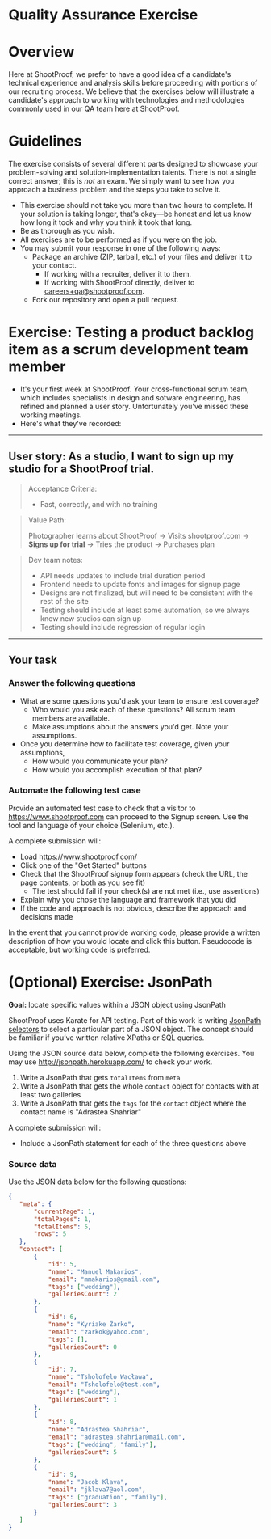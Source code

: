 # Quality Assurance Exercise

# Overview

Here at ShootProof, we prefer to have a good idea of a candidate's technical
experience and analysis skills before proceeding with portions of our recruiting
process.  We believe that the exercises below will illustrate a candidate's
approach to working with technologies and methodologies commonly used in our
QA team here at ShootProof.

# Guidelines

The exercise consists of several different parts designed to showcase your
problem-solving and solution-implementation talents. There is not a single
correct answer; this is *not* an exam. We simply want to see how you approach a
business problem and the steps you take to solve it.

* This exercise should not take you more than two hours to complete. If
  your solution is taking longer, that's okay—be honest and let us know how long
  it took and why you think it took that long.
* Be as thorough as you wish.
* All exercises are to be performed as if you were on the job.
* You may submit your response in one of the following ways:
  * Package an archive (ZIP, tarball, etc.) of your files and deliver it to
    your contact.
    * If working with a recruiter, deliver it to them.
    * If working with ShootProof directly, deliver to <careers+qa@shootproof.com>.
  * Fork our repository and open a pull request.

# Exercise: Testing a product backlog item as a scrum development team member

* It's your first week at ShootProof. Your cross-functional scrum team, which includes specialists in design and sotware engineering, has refined and planned a user story. Unfortunately you've missed these working meetings.
* Here's what they've recorded:
___
## User story: As a studio, I want to sign up my studio for a ShootProof trial.

>Acceptance Criteria:
>* Fast, correctly, and with no training

>Value Path:
>
>Photographer learns about ShootProof -> Visits shootproof.com -> **Signs up for trial** -> Tries the product -> Purchases plan

>Dev team notes:
>* API needs updates to include trial duration period
>* Frontend needs to update fonts and images for signup page
>* Designs are not finalized, but will need to be consistent with the rest of the site
>* Testing should include at least some automation, so we always know new studios can sign up
>* Testing should include regression of regular login

___

## Your task

### Answer the following questions

* What are some questions you'd ask your team to ensure test coverage?
  * Who would you ask each of these questions? All scrum team members are available.
  * Make assumptions about the answers you'd get. Note your assumptions.
* Once you determine how to facilitate test coverage, given your assumptions,
  * How would you communicate your plan?
  * How would you accomplish execution of that plan?


### Automate the following test case

Provide an automated test case to check that a visitor to <https://www.shootproof.com> can proceed to the Signup screen.  Use the tool and language of your choice (Selenium, etc.).

A complete submission will:

* Load <https://www.shootproof.com/>
* Click one of the "Get Started" buttons
* Check that the ShootProof signup form appears (check the URL, the page contents, or both as you see fit)
  * The test should fail if your check(s) are not met (i.e., use assertions)
* Explain why you chose the language and framework that you did
* If the code and approach is not obvious, describe the approach and decisions
  made

In the event that you cannot provide working code, please provide a written
description of how you would locate and click this button.  Pseudocode is acceptable,
but working code is preferred.

# (Optional) Exercise: JsonPath

**Goal:** locate specific values within a JSON object using JsonPath

ShootProof uses Karate for API testing. Part of this work is writing
[JsonPath selectors](https://github.com/json-path/JsonPath#filter-operators) to select a
particular part of a JSON object. The concept should be familiar if you’ve written
relative XPaths or SQL queries.

Using the JSON source data below, complete the following exercises.
You may use <http://jsonpath.herokuapp.com/> to check your work.

1. Write a JsonPath that gets `totalItems` from `meta`
1. Write a JsonPath that gets the whole `contact` object for contacts with at least two galleries
1. Write a JsonPath that gets the `tags` for the `contact` object where the contact name is "Adrastea Shahriar"

A complete submission will:

* Include a JsonPath statement for each of the three questions above

### Source data

Use the JSON data below for the following questions:

```JSON
{
   "meta": {
       "currentPage": 1,
       "totalPages": 1,
       "totalItems": 5,
       "rows": 5
   },
   "contact": [
       {
           "id": 5,
           "name": "Manuel Makarios",
           "email": "mmakarios@gmail.com",
           "tags": ["wedding"],
           "galleriesCount": 2
       },
       {
           "id": 6,
           "name": "Kyriake Žarko",
           "email": "zarkok@yahoo.com",
           "tags": [],
           "galleriesCount": 0
       },
       {
           "id": 7,
           "name": "Tsholofelo Wacława",
           "email": "Tsholofelo@test.com",
           "tags": ["wedding"],
           "galleriesCount": 1
       },
       {
           "id": 8,
           "name": "Adrastea Shahriar",
           "email": "adrastea.shahriar@mail.com",
           "tags": ["wedding", "family"],
           "galleriesCount": 5
       },
       {
           "id": 9,
           "name": "Jacob Klava",
           "email": "jklava7@aol.com",
           "tags": ["graduation", "family"],
           "galleriesCount": 3
       }
   ]
}
```
